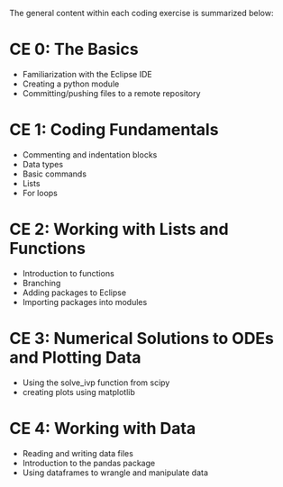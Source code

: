 The general content within each coding exercise is summarized below:
  
  # CE 0: The Basics
   - Familiarization with the Eclipse IDE
   - Creating a python module
   - Committing/pushing files to a remote repository
       
  # CE 1: Coding Fundamentals
   - Commenting and indentation blocks
   - Data types
   - Basic commands
   - Lists
   - For loops
  
  # CE 2: Working with Lists and Functions
   - Introduction to functions
   - Branching
   - Adding packages to Eclipse
   - Importing packages into modules
        
  # CE 3: Numerical Solutions to ODEs and Plotting Data 
   - Using the solve_ivp function from scipy
   - creating plots using matplotlib
        
  # CE 4: Working with Data
   - Reading and writing data files
   - Introduction to the pandas package
   - Using dataframes to wrangle and manipulate data
